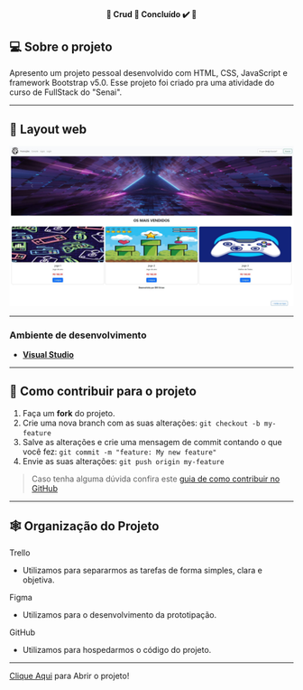 <h4 align="center"> 
	🚧  Crud 🚀 Concluído ✔️ 🚧
</h4>



## 💻 Sobre o projeto

Apresento um projeto pessoal desenvolvido com HTML, CSS, JavaScript e framework Bootstrap v5.0. Esse projeto foi criado pra uma atividade do curso de FullStack do "Senai".

---

## 🎨 Layout web
![GK1](https://github.com/erivan-msilva/Codifica-o-Front-End/blob/main/img/projeto2.JPG)


---

### **Ambiente de desenvolvimento**

-   **[Visual Studio](https://visualstudio.microsoft.com)**

---

## 💪 Como contribuir para o projeto

1. Faça um **fork** do projeto.
2. Crie uma nova branch com as suas alterações: `git checkout -b my-feature`
3. Salve as alterações e crie uma mensagem de commit contando o que você fez: `git commit -m "feature: My new feature"`
4. Envie as suas alterações: `git push origin my-feature`
> Caso tenha alguma dúvida confira este [guia de como contribuir no GitHub](./CONTRIBUTING.md)
---

## 🕸 Organização do Projeto

Trello
  - Utilizamos para separarmos as tarefas de forma simples, clara e objetiva.

Figma
  - Utilizamos para o desenvolvimento da prototipação.

GitHub
  - Utilizamos para hospedarmos o código do projeto.
---
<a href="(https://erivan-msilva.github.io/Codifica-o-Front-End/)">Clique Aqui</a> para Abrir o projeto!

